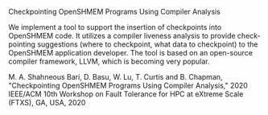 Checkpointing OpenSHMEM Programs Using Compiler Analysis

We implement a tool to support the insertion of checkpoints into OpenSHMEM code. It utilizes a compiler liveness analysis to provide check-pointing suggestions (where to checkpoint, what data to checkpoint) to the OpenSHMEM application developer. The tool is based on an open-source compiler framework, LLVM, which is becoming very popular.

M. A. Shahneous Bari, D. Basu, W. Lu, T. Curtis and B. Chapman, "Checkpointing OpenSHMEM Programs Using Compiler Analysis," 2020 IEEE/ACM 10th Workshop on Fault Tolerance for HPC at eXtreme Scale (FTXS), GA, USA, 2020
